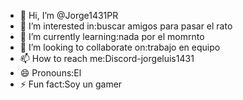 - 👋 Hi, I’m @Jorge1431PR
- 👀 I’m interested in:buscar amigos para pasar el rato
- 🌱 I’m currently learning:nada por el momrnto
- 💞️ I’m looking to collaborate on:trabajo en equipo
- 📫 How to reach me:Discord-jorgeluis1431
- 😄 Pronouns:El
- ⚡ Fun fact:Soy un gamer

<!---
Jorge1431PR/Jorge1431PR is a ✨ special ✨ repository because its `README.md` (this file) appears on your GitHub profile.
You can click the Preview link to take a look at your changes.
--->
